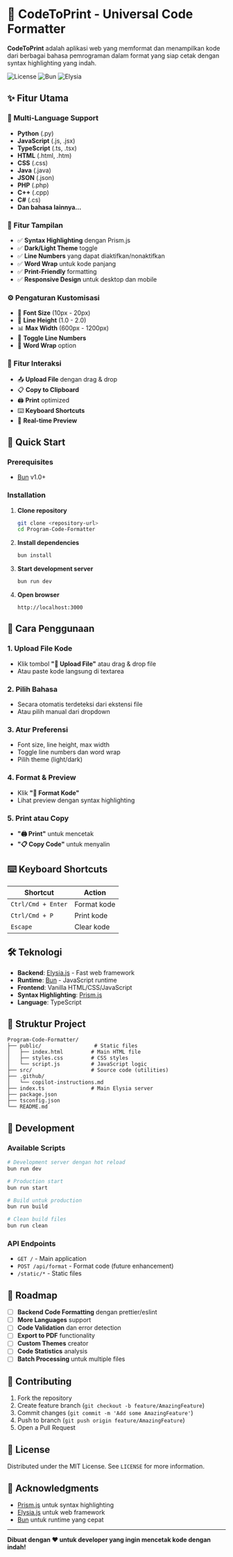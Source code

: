 # 🚀 CodeToPrint - Universal Code Formatter

**CodeToPrint** adalah aplikasi web yang memformat dan menampilkan kode dari berbagai bahasa pemrograman dalam format yang siap cetak dengan syntax highlighting yang indah.

![License](https://img.shields.io/badge/license-MIT-blue.svg)
![Bun](https://img.shields.io/badge/runtime-Bun-orange.svg)
![Elysia](https://img.shields.io/badge/framework-Elysia.js-green.svg)

## ✨ Fitur Utama

### 📁 Multi-Language Support
- **Python** (.py)
- **JavaScript** (.js, .jsx)
- **TypeScript** (.ts, .tsx)
- **HTML** (.html, .htm)
- **CSS** (.css)
- **Java** (.java)
- **JSON** (.json)
- **PHP** (.php)
- **C++** (.cpp)
- **C#** (.cs)
- **Dan bahasa lainnya...**

### 🎨 Fitur Tampilan
- ✅ **Syntax Highlighting** dengan Prism.js
- ✅ **Dark/Light Theme** toggle
- ✅ **Line Numbers** yang dapat diaktifkan/nonaktifkan
- ✅ **Word Wrap** untuk kode panjang
- ✅ **Print-Friendly** formatting
- ✅ **Responsive Design** untuk desktop dan mobile

### ⚙️ Pengaturan Kustomisasi
- 📏 **Font Size** (10px - 20px)
- 📐 **Line Height** (1.0 - 2.0)
- 📊 **Max Width** (600px - 1200px)
- 🔢 **Toggle Line Numbers**
- 📝 **Word Wrap** option

### 🔧 Fitur Interaksi
- 📤 **Upload File** dengan drag & drop
- 📋 **Copy to Clipboard**
- 🖨️ **Print** optimized
- ⌨️ **Keyboard Shortcuts**
- 🔄 **Real-time Preview**

## 🚀 Quick Start

### Prerequisites
- [Bun](https://bun.sh/) v1.0+

### Installation

1. **Clone repository**
   ```bash
   git clone <repository-url>
   cd Program-Code-Formatter
   ```

2. **Install dependencies**
   ```bash
   bun install
   ```

3. **Start development server**
   ```bash
   bun run dev
   ```

4. **Open browser**
   ```
   http://localhost:3000
   ```

## 📖 Cara Penggunaan

### 1. Upload File Kode
- Klik tombol **"📂 Upload File"** atau drag & drop file
- Atau paste kode langsung di textarea

### 2. Pilih Bahasa
- Secara otomatis terdeteksi dari ekstensi file
- Atau pilih manual dari dropdown

### 3. Atur Preferensi
- Font size, line height, max width
- Toggle line numbers dan word wrap
- Pilih theme (light/dark)

### 4. Format & Preview
- Klik **"🎯 Format Kode"**
- Lihat preview dengan syntax highlighting

### 5. Print atau Copy
- **"🖨️ Print"** untuk mencetak
- **"📋 Copy Code"** untuk menyalin

## ⌨️ Keyboard Shortcuts

| Shortcut | Action |
|----------|--------|
| `Ctrl/Cmd + Enter` | Format kode |
| `Ctrl/Cmd + P` | Print kode |
| `Escape` | Clear kode |

## 🛠️ Teknologi

- **Backend**: [Elysia.js](https://elysiajs.com/) - Fast web framework
- **Runtime**: [Bun](https://bun.sh/) - JavaScript runtime
- **Frontend**: Vanilla HTML/CSS/JavaScript
- **Syntax Highlighting**: [Prism.js](https://prismjs.com/)
- **Language**: TypeScript

## 📁 Struktur Project

```
Program-Code-Formatter/
├── public/                 # Static files
│   ├── index.html         # Main HTML file
│   ├── styles.css         # CSS styles
│   └── script.js          # JavaScript logic
├── src/                   # Source code (utilities)
├── .github/
│   └── copilot-instructions.md
├── index.ts               # Main Elysia server
├── package.json
├── tsconfig.json
└── README.md
```

## 🔧 Development

### Available Scripts

```bash
# Development server dengan hot reload
bun run dev

# Production start
bun run start

# Build untuk production
bun run build

# Clean build files
bun run clean
```

### API Endpoints

- `GET /` - Main application
- `POST /api/format` - Format code (future enhancement)
- `/static/*` - Static files

## 🎯 Roadmap

- [ ] **Backend Code Formatting** dengan prettier/eslint
- [ ] **More Languages** support
- [ ] **Code Validation** dan error detection
- [ ] **Export to PDF** functionality
- [ ] **Custom Themes** creator
- [ ] **Code Statistics** analysis
- [ ] **Batch Processing** untuk multiple files

## 🤝 Contributing

1. Fork the repository
2. Create feature branch (`git checkout -b feature/AmazingFeature`)
3. Commit changes (`git commit -m 'Add some AmazingFeature'`)
4. Push to branch (`git push origin feature/AmazingFeature`)
5. Open a Pull Request

## 📄 License

Distributed under the MIT License. See `LICENSE` for more information.

## 🙏 Acknowledgments

- [Prism.js](https://prismjs.com/) untuk syntax highlighting
- [Elysia.js](https://elysiajs.com/) untuk web framework
- [Bun](https://bun.sh/) untuk runtime yang cepat

---

**Dibuat dengan ❤️ untuk developer yang ingin mencetak kode dengan indah!**
